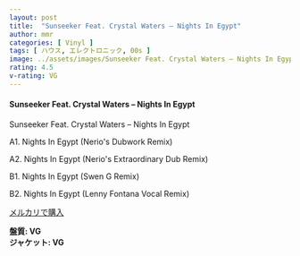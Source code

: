 ```yaml
---
layout: post
title:  "Sunseeker Feat. Crystal Waters – Nights In Egypt"
author: mmr
categories: [ Vinyl ]
tags: [ ハウス, エレクトロニック, 00s ]
image: ../assets/images/Sunseeker Feat. Crystal Waters – Nights In Egypt.jpg
rating: 4.5
v-rating: VG
---
```


#### Sunseeker Feat. Crystal Waters – Nights In Egypt

Sunseeker Feat. Crystal Waters – Nights In Egypt

A1. Nights In Egypt (Nerio's Dubwork Remix)

A2. Nights In Egypt (Nerio's Extraordinary Dub Remix)

B1. Nights In Egypt (Swen G Remix)

B2. Nights In Egypt (Lenny Fontana Vocal Remix)

[メルカリで購入](https://jp.mercari.com/item/m71855515257?afid=6142608987)

<div class="mt-4 mb-4 d-flex align-items-center">
<strong class="mr-1">盤質: VG</strong>
</div>
<div class="mt-4 mb-4 d-flex align-items-center">
<strong class="mr-1">ジャケット: VG</strong>
</div>
